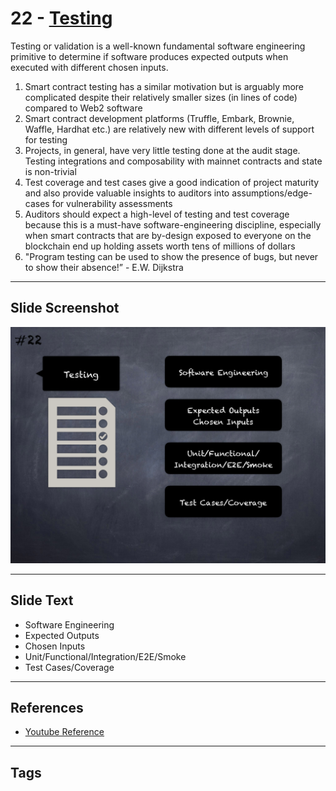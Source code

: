 
# 22 - [Testing](./Testing.md)

Testing or validation is a well-known fundamental software engineering primitive to determine if software produces expected outputs when executed with different chosen inputs.

1. Smart contract testing has a similar motivation but is arguably more complicated despite their relatively smaller sizes (in lines of code) compared to Web2 software
2. Smart contract development platforms (Truffle, Embark, Brownie, Waffle, Hardhat etc.) are relatively new with different levels of support for testing
3. Projects, in general, have very little testing done at the audit stage. Testing integrations and composability with mainnet contracts and state is non-trivial
4. Test coverage and test cases give a good indication of project maturity and also provide valuable insights to auditors into assumptions/edge-cases for vulnerability assessments
5. Auditors should expect a high-level of testing and test coverage because this is a must-have software-engineering discipline, especially when smart contracts that are by-design exposed to everyone on the blockchain end up holding assets worth tens of millions of dollars
6. "Program testing can be used to show the presence of bugs, but never to show their absence!” - E.W. Dijkstra
___
## Slide Screenshot
![022.png](../../images/6.%20Audit%20Techniques%20and%20Tools%20101/022.png)
___
## Slide Text
- Software Engineering
- Expected Outputs
- Chosen Inputs
- Unit/Functional/Integration/E2E/Smoke
- Test Cases/Coverage
___
## References
- [Youtube Reference](https://youtu.be/QstpNY1IuqM?t=100)
___
## Tags
